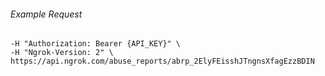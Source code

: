 
###### Example Request
```curl \
-H "Authorization: Bearer {API_KEY}" \
-H "Ngrok-Version: 2" \
https://api.ngrok.com/abuse_reports/abrp_2ElyFEisshJTngnsXfagEzzBDIN
